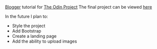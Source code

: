 [Blogger](http://tutorials.jumpstartlab.com/projects/blogger.html) tutorial for [The Odin Project](http://www.theodinproject.com)
The final project can be viewed [here](https://aqueous-oasis-60855.herokuapp.com) 

<p>In the future I plan to:</p>
<ul>
<li>Style the project</li>
<li>Add Bootstrap</li>
<li>Create a landing page</li>
<li>Add the ability to upload images</li>
</ul>
